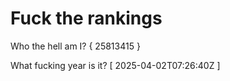 # Fuck the rankings

Who the hell am I?
{ 25813415 }

What fucking year is it?
[ 2025-04-02T07:26:40Z ]
